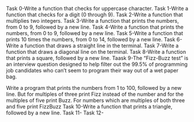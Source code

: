 Task 0-Write a function that checks for uppercase character.
Task 1-Write a function that checks for a digit (0 through 9).
Task 2-Write a function that multiplies two integers.
Task 3-Write a function that prints the numbers, from 0 to 9, followed by a new line.
Task 4-Write a function that prints the numbers, from 0 to 9, followed by a new line.
Task 5-Write a function that prints 10 times the numbers, from 0 to 14, followed by a new line.
Task 6-Write a function that draws a straight line in the terminal.
Task 7-Write a function that draws a diagonal line on the terminal.
Task 8-Write a function that prints a square, followed by a new line.
Taask 9-The “Fizz-Buzz test” is an interview question designed to help filter out the 99.5% of programming job candidates who can’t seem to program their way out of a wet paper bag.

Write a program that prints the numbers from 1 to 100, followed by a new line. But for multiples of three print Fizz instead of the number and for the multiples of five print Buzz. For numbers which are multiples of both three and five print FizzBuzz
Task 10-Write a function that prints a triangle, followed by a new line.
Task 11-
Task 12-
